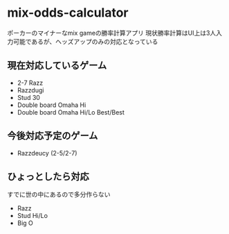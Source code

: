 # mix-odds-calculator

ポーカーのマイナーなmix gameの勝率計算アプリ
現状勝率計算はUI上は3人入力可能であるが、ヘッズアップのみの対応となっている

## 現在対応しているゲーム

* 2-7 Razz
* Razzdugi
* Stud 30
* Double board Omaha Hi
* Double board Omaha Hi/Lo Best/Best

## 今後対応予定のゲーム

* Razzdeucy (2-5/2-7)

## ひょっとしたら対応

すでに世の中にあるので多分作らない

* Razz
* Stud Hi/Lo
* Big O

